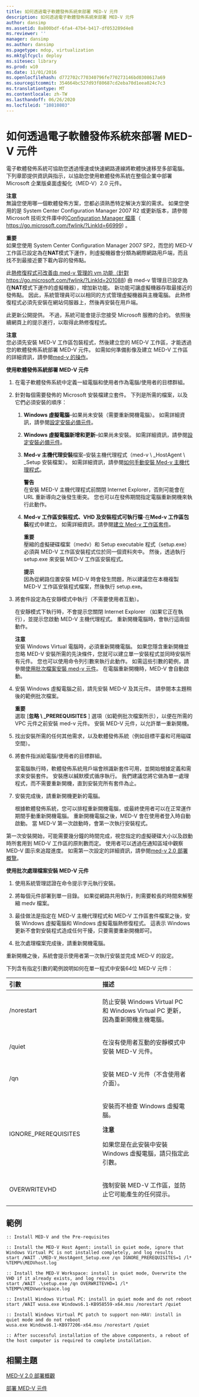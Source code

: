 ```yaml
---
title: 如何透過電子軟體發佈系統來部署 MED-V 元件
description: 如何透過電子軟體發佈系統來部署 MED-V 元件
author: dansimp
ms.assetid: 8a800bdf-6fa4-47b4-b417-df053289d4e8
ms.reviewer: ''
manager: dansimp
ms.author: dansimp
ms.pagetype: mdop, virtualization
ms.mktglfcycl: deploy
ms.sitesec: library
ms.prod: w10
ms.date: 11/01/2016
ms.openlocfilehash: d772702c770340796fe770273146bd0308617a69
ms.sourcegitcommit: 354664bc527d93f80687cd2eba70d1eea024c7c3
ms.translationtype: MT
ms.contentlocale: zh-TW
ms.lasthandoff: 06/26/2020
ms.locfileid: "10810803"
---
```

# 如何透過電子軟體發佈系統來部署 MED-V 元件


電子軟體發佈系統可協助您透過慢速或快速網路連線將軟體快速移至多部電腦。 下列章節提供資訊與指示，以協助您使用軟體發佈系統在整個企業中部署 Microsoft 企業版桌面虛擬化（MED-V）2.0 元件。

**注意**  
無論您使用哪一個軟體發佈方案，您都必須熟悉特定解決方案的需求。 如果您使用的是 System Center Configuration Manager 2007 R2 或更新版本，請參閱 Microsoft 技術文件庫中的[Configuration Manager 檔庫](https://go.microsoft.com/fwlink/?LinkId=66999)（ https://go.microsoft.com/fwlink/?LinkId=66999) 。



**重要**  
如果您使用 System Center Configuration Manager 2007 SP2，而您的 MED-V 工作區已設定為在**NAT**模式下運作，則虛擬機器會分類為網際網路用戶端，而且找不到最接近要下載內容的發佈點。

此[熱修復程式可改善由 med-v 管理的 vm 功能（針對](https://go.microsoft.com/fwlink/?LinkId=201088) https://go.microsoft.com/fwlink/?LinkId=201088) 由 med-v 管理且已設定為在**NAT**模式下運作的虛擬機器），增加新功能。 新功能可讓虛擬機器存取最接近的發佈點。 因此，系統管理員可以以相同的方式管理虛擬機器與主機電腦。 此熱修復程式必須先安裝在網站伺服器上，然後再安裝在用戶端。

此更新公開提供。 不過，系統可能會提示您接受 Microsoft 服務的合約。 依照後續網頁上的提示進行，以取得此熱修復程式。



**注意**  
您必須先安裝 MED-V 工作區包裝程式，然後建立您的 MED-V 工作區，才能透過您的軟體發佈系統部署 MED-V 元件。 如需如何準備影像及建立 MED-V 工作區的詳細資訊，請參閱[med-v 的操作](operations-for-med-v.md)。



**使用軟體發佈系統部署 MED-V 元件**

1.  在電子軟體發佈系統中定義一組電腦和使用者作為電腦/使用者的目標群組。

2.  針對每個需要發佈的 Microsoft 安裝檔建立套件。 下列是所需的檔案，以及它們必須安裝的順序：

    1.  **Windows 虛擬電腦**–如果尚未安裝（需要重新開機電腦）。 如需詳細資訊，請參閱[設定安裝必備元件](configure-installation-prerequisites.md)。

    2.  **Windows 虛擬電腦新增和更新**–如果尚未安裝。 如需詳細資訊，請參閱[設定安裝必備元件](configure-installation-prerequisites.md)。

    3.  **Med-v 主機代理安裝**檔案–安裝主機代理程式（med-v \ _HostAgent \ _Setup 安裝檔案）。 如需詳細資訊，請參閱[如何手動安裝 Med-v 主機代理程式](how-to-manually-install-the-med-v-host-agent.md)。

        **警告**  
        在安裝 MED-V 主機代理程式前關閉 Internet Explorer，否則可能會在 URL 重新導向之後發生衝突。 您也可以在發佈期間指定電腦重新開機來執行此動作。   

    4.  **Med-v 工作區安裝程式、VHD 及安裝程式可執行檔**-在**Med-v 工作區包裝**程式中建立。 如需詳細資訊，請參閱[建立 Med-v 工作區套件](create-a-med-v-workspace-package.md)。

        **重要**  
        壓縮的虛擬硬碟檔案（medv）和 Setup executable 程式（setup.exe）必須與 MED-V 工作區安裝程式位於同一個資料夾中。 然後，透過執行 setup.exe 來安裝 MED-V 工作區安裝程式。

        **提示**  
        因為從網路位置安裝 MED-V 時會發生問題，所以建議您在本機複製 MED-V 工作區安裝程式檔案，然後執行 setup.exe。       

3.  將套件設定為在安靜模式中執行（不需要使用者互動）。

    在安靜模式下執行時，不會提示您關閉 Internet Explorer （如果它正在執行），並提示您啟動 MED-V 主機代理程式。 重新開機電腦時，會執行這兩個動作。

    **注意**  
    安裝 Windows Virtual 電腦時，必須重新開機電腦。 如果您隱含重新開機並忽略 MED-V 安裝所需的先決條件，您就可以建立單一安裝程式並同時安裝所有元件。 您也可以使用命令列引數來執行此動作。 如需這些引數的範例，請參閱[使用批次檔案安裝 med-v 元件](#bkmk-batch)。 在電腦重新開機時，MED-V 會自動啟動。

4.  安裝 Windows 虛擬電腦之前，請先安裝 MED-V 及其元件。 請參閱本主題稍後的範例批次檔案。

    **重要**  
    選取 [**忽略 \ _PREREQUISITES** ] 選項（如範例批次檔案所示），以便在所需的 VPC 元件之前安裝 med-v 元件。 安裝 MED-V 元件，以允許單一重新開機。

5.  找出安裝所需的任何其他需求，以及軟體發佈系統（例如目標平臺和可用磁碟空間）。

6.  將套件指派給電腦/使用者的目標群組。

    當電腦執行時，軟體發佈系統用戶端會辨識新套件可用，並開始根據定義和需求來安裝套件。 安裝應以緘默模式循序執行。 我們建議您將它做為單一處理程式，而不需要重新開機，直到安裝完所有套件為止。

7.  安裝完成後，請重新開機更新的電腦。

    根據軟體發佈系統，您可以排程重新開機電腦，或最終使用者可以在正常運作期間手動重新開機電腦。 重新開機電腦之後，MED-V 會在使用者登入時自動啟動。 當 MED-V 第一次啟動時，會第一次執行安裝程式。

第一次安裝開始，可能需要幾分鐘的時間完成，視您指定的虛擬硬碟大小以及啟動時所套用到 MED-V 工作區的原則數而定。 使用者可以透過在通知區域中觀察 MED-V 圖示來追蹤進度。 如需第一次設定的詳細資訊，請參閱[med-v 2.0 部署概覽](med-v-20-deployment-overview.md)。

<a href="" id="bkmk-batch"></a>**使用批次處理檔案安裝 MED-V 元件**

1.  使用系統管理認證在命令提示字元執行安裝。

2.  將每個元件部署到單一目錄。 如果從網路共用執行，則需要較長的時間來解壓縮 medv 檔案。

3.  最佳做法是指定在 MED-V 主機代理程式和 MED-V 工作區套件檔案之後，安裝 Windows 虛擬電腦和 Windows 虛擬電腦熱修復程式。 這表示 Windows 更新不會對安裝程式造成任何干擾，只要需要重新開機即可。

4.  批次處理檔案完成後，請重新開機電腦。

重新開機之後，系統會提示使用者第一次執行安裝並完成 MED-V 的設定。

下列含有指定引數的範例說明如何在單一程式中安裝64位 MED-V 元件：

<table>
<colgroup>
<col width="50%" />
<col width="50%" />
</colgroup>
<thead>
<tr class="header">
<th align="left">引數</th>
<th align="left">描述</th>
</tr>
</thead>
<tbody>
<tr class="odd">
<td align="left"><p>/norestart</p></td>
<td align="left"><p>防止安裝 Windows Virtual PC 和 Windows Virtual PC 更新，因為重新開機主機電腦。</p></td>
</tr>
<tr class="even">
<td align="left"><p>/quiet</p></td>
<td align="left"><p>在沒有使用者互動的安靜模式中安裝 MED-V 元件。</p></td>
</tr>
<tr class="odd">
<td align="left"><p>/qn</p></td>
<td align="left"><p>安裝 MED-V 元件（不含使用者介面）。</p></td>
</tr>
<tr class="even">
<td align="left"><p>IGNORE_PREREQUISITES</p></td>
<td align="left"><p>安裝而不檢查 Windows 虛擬電腦。</p>
<div class="alert">
<strong>注意</strong><br/><p>如果您是在此安裝中安裝 Windows 虛擬電腦，請只指定此引數。</p>
</div>
<div>

</div></td>
</tr>
<tr class="odd">
<td align="left"><p>OVERWRITEVHD</p></td>
<td align="left"><p>強制安裝 MED-V 工作區，並防止它可能產生的任何提示。</p></td>
</tr>
</tbody>
</table>



## 範例


``` syntax
:: Install MED-V and the Pre-requisites

:: Install the MED-V Host Agent: install in quiet mode, ignore that Windows Virtual PC is not installed completely, and log results
start /WAIT .\MED-V_HostAgent_Setup.exe /qn IGNORE_PREREQUISITES=1 /l* %TEMP%\MEDVhost.log

:: Install the MED-V Workspace: install in quiet mode, Overwrite the VHD if it already exists, and log results
start /WAIT .\setup.exe /qn OVERWRITEVHD=1 /l* %TEMP%\MEDVworkspace.log

:: Install Windows Virtual PC: install in quiet mode and do not reboot
start /WAIT wusa.exe Windows6.1-KB958559-x64.msu /norestart /quiet

:: Install Windows Virtual PC patch to support non-HAV: install in quiet mode and do not reboot
wusa.exe Windows6.1-KB977206-x64.msu /norestart /quiet

:: After successful installation of the above components, a reboot of the host computer is required to complete installation.
```

## 相關主題


[MED-V 2.0 部署概觀](med-v-20-deployment-overview.md)

[部署 MED-V 元件](deploy-the-med-v-components.md)









